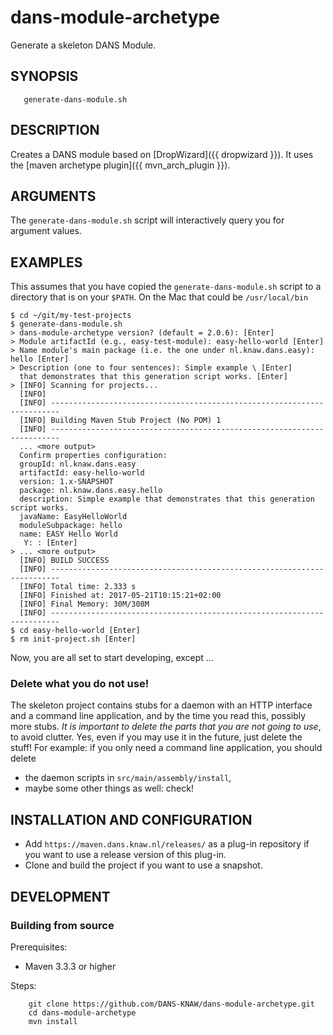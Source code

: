 dans-module-archetype
=====================

Generate a skeleton DANS Module.

SYNOPSIS
--------

       generate-dans-module.sh

DESCRIPTION
-----------

Creates a DANS module based on [DropWizard]({{ dropwizard }}). It uses the [maven archetype plugin]({{ mvn_arch_plugin }}).


ARGUMENTS
----------

The `generate-dans-module.sh` script will interactively query you for argument values.

EXAMPLES
--------

This assumes that you have copied the `generate-dans-module.sh` script to a directory that is on your `$PATH`. On
the Mac that could be `/usr/local/bin`

    $ cd ~/git/my-test-projects
    $ generate-dans-module.sh
    > dans-module-archetype version? (default = 2.0.6): [Enter]
    > Module artifactId (e.g., easy-test-module): easy-hello-world [Enter]
    > Name module's main package (i.e. the one under nl.knaw.dans.easy): hello [Enter]
    > Description (one to four sentences): Simple example \ [Enter]
      that demonstrates that this generation script works. [Enter]
    > [INFO] Scanning for projects...
      [INFO]
      [INFO] ------------------------------------------------------------------------
      [INFO] Building Maven Stub Project (No POM) 1
      [INFO] ------------------------------------------------------------------------
      ... <more output>
      Confirm properties configuration:
      groupId: nl.knaw.dans.easy
      artifactId: easy-hello-world
      version: 1.x-SNAPSHOT
      package: nl.knaw.dans.easy.hello
      description: Simple example that demonstrates that this generation script works.
      javaName: EasyHelloWorld
      moduleSubpackage: hello
      name: EASY Hello World
       Y: : [Enter]
    > ... <more output>
      [INFO] BUILD SUCCESS
      [INFO] ------------------------------------------------------------------------
      [INFO] Total time: 2.333 s
      [INFO] Finished at: 2017-05-21T10:15:21+02:00
      [INFO] Final Memory: 30M/308M
      [INFO] ------------------------------------------------------------------------
    $ cd easy-hello-world [Enter]
    $ rm init-project.sh [Enter]

Now, you are all set to start developing, except ...    

### Delete what you do not use!

The skeleton project contains stubs for a daemon with an HTTP interface and a command line application, and by the time you read this,
possibly more stubs. *It is important to delete the parts that you are not going to use*, to avoid clutter. Yes, even if you may use it
in the future, just delete the stuff! For example: if you only need a command line application, you should delete

* the daemon scripts in `src/main/assembly/install`,
* maybe some other things as well: check!


INSTALLATION AND CONFIGURATION
------------------------------

* Add `https://maven.dans.knaw.nl/releases/` as a plug-in repository if you want to use a release version of this plug-in.
* Clone and build the project if you want to use a snapshot.


DEVELOPMENT
-----------

### Building from source

Prerequisites:

* Maven 3.3.3 or higher

Steps:

        git clone https://github.com/DANS-KNAW/dans-module-archetype.git
        cd dans-module-archetype
        mvn install
